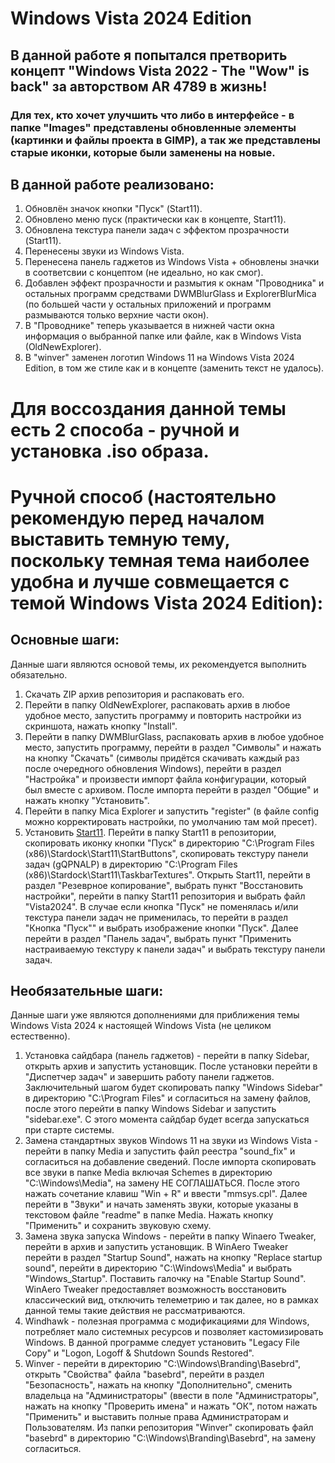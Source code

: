 # Windows Vista 2024 Edition

## В данной работе я попытался претворить концепт "Windows Vista 2022 - The "Wow" is back" за авторством AR 4789 в жизнь!
### Для тех, кто хочет улучшить что либо в интерфейсе - в папке "Images" представлены обновленные элементы (картинки и файлы проекта в GIMP), а так же представлены старые иконки, которые были заменены на новые.

## В данной работе реализовано:

1. Обновлён значок кнопки "Пуск" (Start11).
2. Обновлено меню пуск (практически как в концепте, Start11).
3. Обновлена текстура панели задач с эффектом прозрачности (Start11).
4. Перенесены звуки из Windows Vista.
5. Перенесена панель гаджетов из Windows Vista + обновлены значки в соответсвии с концептом (не идеально, но как смог).
6. Добавлен эффект прозрачности и размытия к окнам "Проводника" и остальных программ средствами DWMBlurGlass и ExplorerBlurMica (по большей части у остальных приложений и программ размываются только верхние части окон).
7. В "Проводнике" теперь указывается в нижней части окна информация о выбранной папке или файле, как в Windows Vista (OldNewExplorer).
8. В "winver" заменен логотип Windows 11 на Windows Vista 2024 Edition, в том же стиле как и в концепте (заменить текст не удалось).

# Для воссоздания данной темы есть 2 способа - ручной и установка .iso образа.

# Ручной способ (настоятельно рекомендую перед началом выставить темную тему, поскольку темная тема наиболее удобна и лучше совмещается с темой Windows Vista 2024 Edition):

## Основные шаги:

Данные шаги являются основой темы, их рекомендуется выполнить обязательно.

1. Скачать ZIP архив репозитория и распаковать его.
2. Перейти в папку OldNewExplorer, распаковать архив в любое удобное место, запустить программу и повторить настройки из скриншота, нажать кнопку "Install".
3. Перейти в папку DWMBlurGlass, распаковать архив в любое удобное место, запустить программу, перейти в раздел "Символы" и нажать на кнопку "Скачать" (символы придётся скачивать каждый раз после очередного обновления Windows), перейти в раздел "Настройка" и произвести импорт файла конфигурации, который был вместе с архивом. После импорта перейти в раздел "Общие" и нажать кнопку "Установить".
4. Перейти в папку Mica Explorer и запустить "register" (в файле config можно корректировать настройки, по умолчанию там мой пресет).
5. Установить [Start11](https://www.stardock.com/products/start11/). Перейти в папку Start11 в репозитории, скопировать иконку кнопки "Пуск" в директорию "C:\Program Files (x86)\Stardock\Start11\StartButtons", скопировать текстуру панели задач (gQPNALP) в директорию "C:\Program Files (x86)\Stardock\Start11\TaskbarTextures". Открыть Start11, перейти в раздел "Резеврное копирование", выбрать пункт "Восстановить настройки", перейти в папку Start11 репозитория и выбрать файл "Vista2024". В случае если кнопка "Пуск" не поменялась и/или текстура панели задач не применилась, то перейти в раздел "Кнопка "Пуск"" и выбрать изображение кнопки "Пуск". Далее перейти в раздел "Панель задач", выбрать пункт "Применить настраиваемую текстуру к панели задач" и выбрать текстуру панели задач.

## Необязательные шаги:

Данные шаги уже являются дополнениями для приближения темы Windows Vista 2024 к настоящей Windows Vista (не целиком естественно).

1. Установка сайдбара (панель гаджетов) - перейти в папку Sidebar, открыть архив и запустить установщик. После установки перейти в "Диспетчер задач" и завершить работу панели гаджетов. Заключительный шагом будет скопировать папку "Windows Sidebar" в директорию "C:\Program Files" и согласиться на замену файлов, после этого перейти в папку Windows Sidebar и запустить "sidebar.exe". С этого момента сайдбар будет всегда запускаться при старте системы.
2. Замена стандартных звуков Windows 11 на звуки из Windows Vista - перейти в папку Media и запустить файл реестра "sound_fix" и согласиться на добавление сведений. После импорта скопировать все звуки в папке Media включая Schemes в директорию "C:\Windows\Media", на замену НЕ СОГЛАШАТЬСЯ. После этого нажать сочетание клавиш "Win + R" и ввести "mmsys.cpl". Далее перейти в "Звуки" и начать заменять звуки, которые указаны в текстовом файле "readme" в папке Media. Нажать кнопку "Применить" и сохранить звуковую схему.
3. Замена звука запуска Windows - перейти в папку Winaero Tweaker, перейти в архив и запустить установщик. В WinAero Tweaker перейти в раздел "Startup Sound", нажать на кнопку "Replace startup sound", перейти в директорию "C:\Windows\Media" и выбрать "Windows_Startup". Поставить галочку на "Enable Startup Sound". WinAero Tweaker предоставляет возможность восстановить классический вид, отключить телеметрию и так далее, но в рамках данной темы такие действия не рассматриваются.
4. Windhawk - полезная программа с модификациями для Windows, потребляет мало системных ресурсов и позволяет кастомизировать Windows. В данной программе следует установить "Legacy File Copy" и "Logon, Logoff & Shutdown Sounds Restored".
5. Winver - перейти в директорию "C:\Windows\Branding\Basebrd", открыть "Свойства" файла "basebrd", перейти в раздел "Безопасность", нажать на кнопку "Дополнительно", сменить владельца на "Администраторы" (ввести в поле "Администраторы", нажать на кнопку "Проверить имена" и нажать "ОК", потом нажать "Применить" и выставить полные права Администраторам и Пользователям. Из папки репозитория "Winver" скопировать файл "basebrd" в директорию "C:\Windows\Branding\Basebrd", на замену согласиться.


